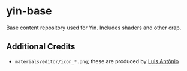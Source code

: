 # yin-base
Base content repository used for Yin. Includes shaders and other crap.

## Additional Credits
- `materials/editor/icon_*.png`; these are produced by [Luis Antônio](https://eunaoseibrother.newgrounds.com/) 
